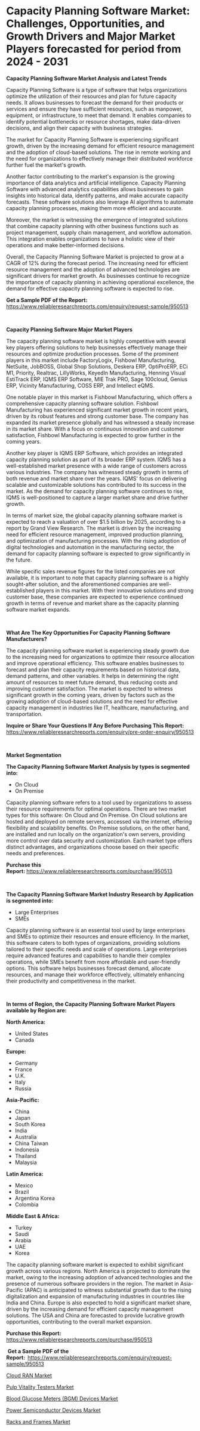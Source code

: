 <p><h1>Capacity Planning Software Market: Challenges, Opportunities, and Growth Drivers and Major Market Players forecasted for period from 2024 - 2031</h1></p><p><strong>Capacity Planning Software Market Analysis and Latest Trends</strong></p>
<p><p>Capacity Planning Software is a type of software that helps organizations optimize the utilization of their resources and plan for future capacity needs. It allows businesses to forecast the demand for their products or services and ensure they have sufficient resources, such as manpower, equipment, or infrastructure, to meet that demand. It enables companies to identify potential bottlenecks or resource shortages, make data-driven decisions, and align their capacity with business strategies.</p><p>The market for Capacity Planning Software is experiencing significant growth, driven by the increasing demand for efficient resource management and the adoption of cloud-based solutions. The rise in remote working and the need for organizations to effectively manage their distributed workforce further fuel the market's growth.</p><p>Another factor contributing to the market's expansion is the growing importance of data analytics and artificial intelligence. Capacity Planning Software with advanced analytics capabilities allows businesses to gain insights into historical data, identify patterns, and make accurate capacity forecasts. These software solutions also leverage AI algorithms to automate capacity planning processes, making them more efficient and accurate.</p><p>Moreover, the market is witnessing the emergence of integrated solutions that combine capacity planning with other business functions such as project management, supply chain management, and workflow automation. This integration enables organizations to have a holistic view of their operations and make better-informed decisions.</p><p>Overall, the Capacity Planning Software Market is projected to grow at a CAGR of 12% during the forecast period. The increasing need for efficient resource management and the adoption of advanced technologies are significant drivers for market growth. As businesses continue to recognize the importance of capacity planning in achieving operational excellence, the demand for effective capacity planning software is expected to rise.</p></p>
<p><strong>Get a Sample PDF of the Report:&nbsp;</strong> <a href="https://www.reliableresearchreports.com/enquiry/request-sample/950513">https://www.reliableresearchreports.com/enquiry/request-sample/950513</a></p>
<p>&nbsp;</p>
<p><strong>Capacity Planning Software Major Market Players</strong></p>
<p><p>The capacity planning software market is highly competitive with several key players offering solutions to help businesses effectively manage their resources and optimize production processes. Some of the prominent players in this market include FactoryLogix, Fishbowl Manufacturing, NetSuite, JobBOSS, Global Shop Solutions, Deskera ERP, OptiProERP, ECi M1, Priority, Realtrac, LillyWorks, KeyedIn Manufacturing, Henning Visual EstiTrack ERP, IQMS ERP Software, MIE Trak PRO, Sage 100cloud, Genius ERP, Vicinity Manufacturing, COSS ERP, and Intellect eQMS.</p><p>One notable player in this market is Fishbowl Manufacturing, which offers a comprehensive capacity planning software solution. Fishbowl Manufacturing has experienced significant market growth in recent years, driven by its robust features and strong customer base. The company has expanded its market presence globally and has witnessed a steady increase in its market share. With a focus on continuous innovation and customer satisfaction, Fishbowl Manufacturing is expected to grow further in the coming years.</p><p>Another key player is IQMS ERP Software, which provides an integrated capacity planning solution as part of its broader ERP system. IQMS has a well-established market presence with a wide range of customers across various industries. The company has witnessed steady growth in terms of both revenue and market share over the years. IQMS' focus on delivering scalable and customizable solutions has contributed to its success in the market. As the demand for capacity planning software continues to rise, IQMS is well-positioned to capture a larger market share and drive further growth.</p><p>In terms of market size, the global capacity planning software market is expected to reach a valuation of over $1.5 billion by 2025, according to a report by Grand View Research. The market is driven by the increasing need for efficient resource management, improved production planning, and optimization of manufacturing processes. With the rising adoption of digital technologies and automation in the manufacturing sector, the demand for capacity planning software is expected to grow significantly in the future.</p><p>While specific sales revenue figures for the listed companies are not available, it is important to note that capacity planning software is a highly sought-after solution, and the aforementioned companies are well-established players in this market. With their innovative solutions and strong customer base, these companies are expected to experience continued growth in terms of revenue and market share as the capacity planning software market expands.</p></p>
<p>&nbsp;</p>
<p><strong>What Are The Key Opportunities For Capacity Planning Software Manufacturers?</strong></p>
<p><p>The capacity planning software market is experiencing steady growth due to the increasing need for organizations to optimize their resource allocation and improve operational efficiency. This software enables businesses to forecast and plan their capacity requirements based on historical data, demand patterns, and other variables. It helps in determining the right amount of resources to meet future demand, thus reducing costs and improving customer satisfaction. The market is expected to witness significant growth in the coming years, driven by factors such as the growing adoption of cloud-based solutions and the need for effective capacity management in industries like IT, healthcare, manufacturing, and transportation.</p></p>
<p><strong>Inquire or Share Your Questions If Any Before Purchasing This Report:</strong> <a href="https://www.reliableresearchreports.com/enquiry/pre-order-enquiry/950513">https://www.reliableresearchreports.com/enquiry/pre-order-enquiry/950513</a></p>
<p>&nbsp;</p>
<p><strong>Market Segmentation</strong></p>
<p><strong>The Capacity Planning Software Market Analysis by types is segmented into:</strong></p>
<p><ul><li>On Cloud</li><li>On Premise</li></ul></p>
<p><p>Capacity planning software refers to a tool used by organizations to assess their resource requirements for optimal operations. There are two market types for this software: On Cloud and On Premise. On Cloud solutions are hosted and deployed on remote servers, accessed via the internet, offering flexibility and scalability benefits. On Premise solutions, on the other hand, are installed and run locally on the organization's own servers, providing more control over data security and customization. Each market type offers distinct advantages, and organizations choose based on their specific needs and preferences.</p></p>
<p><strong>Purchase this Report:&nbsp;</strong><a href="https://www.reliableresearchreports.com/purchase/950513">https://www.reliableresearchreports.com/purchase/950513</a></p>
<p>&nbsp;</p>
<p><strong>The Capacity Planning Software Market Industry Research by Application is segmented into:</strong></p>
<p><ul><li>Large Enterprises</li><li>SMEs</li></ul></p>
<p><p>Capacity planning software is an essential tool used by large enterprises and SMEs to optimize their resources and ensure efficiency. In the market, this software caters to both types of organizations, providing solutions tailored to their specific needs and scale of operations. Large enterprises require advanced features and capabilities to handle their complex operations, while SMEs benefit from more affordable and user-friendly options. This software helps businesses forecast demand, allocate resources, and manage their workforce effectively, ultimately enhancing their productivity and competitiveness in the market.</p></p>
<p>&nbsp;</p>
<p><strong>In terms of Region, the Capacity Planning Software Market Players available by Region are:</strong></p>
<p>
    <p> <strong> North America: </strong>
        <ul>
            <li>United States</li>
            <li>Canada</li>
        </ul>
        </p> 
    <p> <strong> Europe: </strong>
        <ul>
            <li>Germany</li>
            <li>France</li>
            <li>U.K.</li>
            <li>Italy</li>
            <li>Russia</li>
        </ul>
        </p> 
    <p> <strong> Asia-Pacific: </strong>
        <ul>
            <li>China</li>
            <li>Japan</li>
            <li>South Korea</li>
            <li>India</li>
            <li>Australia</li>
            <li>China Taiwan</li>
            <li>Indonesia</li>
            <li>Thailand</li>
            <li>Malaysia</li>
        </ul>
        </p> 
    <p> <strong> Latin America: </strong>
        <ul>
            <li>Mexico</li>
            <li>Brazil</li>
            <li>Argentina Korea</li>
            <li>Colombia</li>
        </ul>
        </p> 
    <p> <strong> Middle East & Africa: </strong>
        <ul>
            <li>Turkey</li>
            <li>Saudi</li>
            <li>Arabia</li>
            <li>UAE</li>
            <li>Korea</li>
        </ul>
    </p>
    </p>
<p><p>The capacity planning software market is expected to exhibit significant growth across various regions. North America is projected to dominate the market, owing to the increasing adoption of advanced technologies and the presence of numerous software providers in the region. The market in Asia-Pacific (APAC) is anticipated to witness substantial growth due to the rising digitalization and expansion of manufacturing industries in countries like India and China. Europe is also expected to hold a significant market share, driven by the increasing demand for efficient capacity management solutions. The USA and China are forecasted to provide lucrative growth opportunities, contributing to the overall market expansion.</p></p>
<p><strong>Purchase this Report: </strong><a href="https://www.reliableresearchreports.com/purchase/950513">https://www.reliableresearchreports.com/purchase/950513</a></p>
<p>&nbsp;<strong>Get a Sample PDF of the Report:&nbsp;&nbsp;</strong><a href="https://www.reliableresearchreports.com/enquiry/request-sample/950513">https://www.reliableresearchreports.com/enquiry/request-sample/950513</a></p>
<p><strong></strong></p>
<p><p><a href="https://github.com/aliciawhite5576/Market-Research-Report-List-2/blob/main/cloud-ran-market.md">Cloud RAN Market</a></p><p><a href="https://www.linkedin.com/pulse/pulp-vitality-testers-market-research-report-unlocks-analysis-mtnhe?trackingId=VBKYHgApTpKV613lQTESlA%3D%3D">Pulp Vitality Testers Market</a></p><p><a href="https://medium.com/p/f518d86b6303/edit">Blood Glucose Meters (BGM) Devices Market</a></p><p><a href="https://github.com/marloy8/Market-Research-Report-List-2/blob/main/power-semiconductor-devices-market.md">Power Semiconductor Devices Market</a></p><p><a href="https://www.linkedin.com/pulse/racks-frames-market-dynamics-2024-2031-also-its-trends-projections-z7rne?trackingId=rKhvKkYXReuEjLRbo4ZOUA%3D%3D">Racks and Frames Market</a></p></p>
